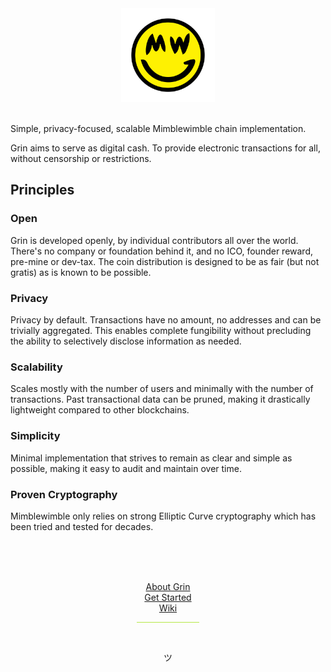 <center>
  <img width="150" src="assets/images/grin-mw-logo.svg">
</center>
</br>

Simple, privacy-focused, scalable Mimblewimble chain implementation.

Grin aims to serve as digital cash. To provide electronic transactions for all, without censorship or restrictions.

## Principles

### Open

Grin is developed openly, by individual contributors all over the world. There's no company or foundation behind it, and no ICO, founder reward, pre-mine or dev-tax. The coin distribution is designed to be as fair (but not gratis) as is known to be possible.

### Privacy

Privacy by default. Transactions have no amount, no addresses and can be trivially aggregated. This enables complete fungibility without precluding the ability to selectively disclose information as needed.

### Scalability

Scales mostly with the number of users and minimally with the number of transactions. Past transactional data can be pruned, making it drastically lightweight compared to other blockchains.

### Simplicity

Minimal implementation that strives to remain as clear and simple as possible, making it easy to audit and maintain over time.

### Proven Cryptography

Mimblewimble only relies on strong Elliptic Curve cryptography which has been tried and tested for decades.

</br>
</br>



</br>
<p align="center">
  <a href="about-grin/story">About Grin</a> </br>
  <a href="getting-started/table-of-contents">Get Started</a> </br>
  <a href="wiki/table-of-contents">Wiki</a> </br>
  <hr style="height:1px;border-width:0;width:20%;color:#b5e847;background-color:#b5e847;display:block;margin-left:auto;margin-right:auto;">
  </br>
</p>
<p align="center">
 ツ
</p>

</br>
